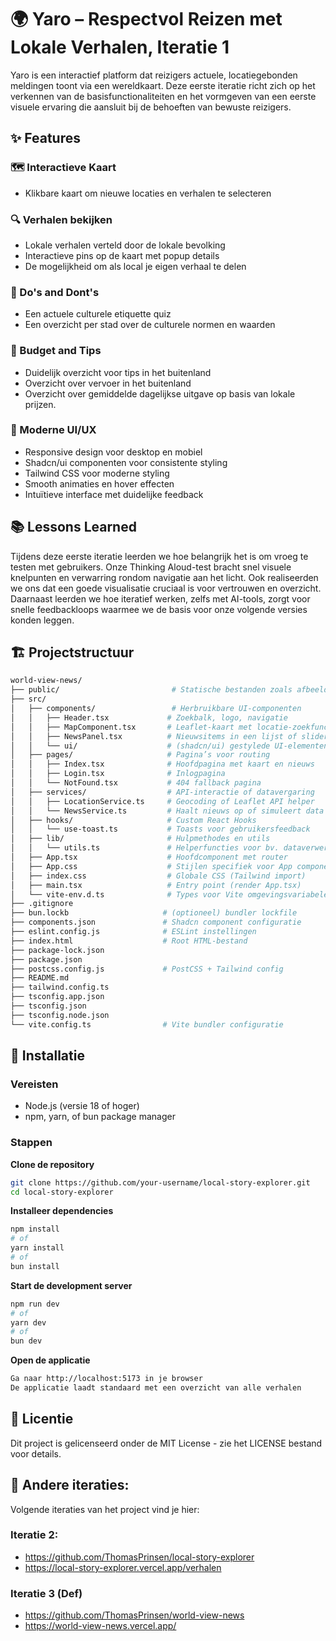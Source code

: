# 🌍 Yaro – Respectvol Reizen met Lokale Verhalen, Iteratie 1
Yaro is een interactief platform dat reizigers actuele, locatiegebonden meldingen toont via een wereldkaart. Deze eerste iteratie richt zich op het verkennen van de basisfunctionaliteiten en het vormgeven van een eerste visuele ervaring die aansluit bij de behoeften van bewuste reizigers.


## ✨ Features
### 🗺️ Interactieve Kaart
- Klikbare kaart om nieuwe locaties en verhalen te selecteren
### 🔍 Verhalen bekijken
- Lokale verhalen verteld door de lokale bevolking
- Interactieve pins op de kaart met popup details
- De mogelijkheid om als local je eigen verhaal te delen
### 📰 Do's and Dont's
- Een actuele culturele etiquette quiz
- Een overzicht per stad over de culturele normen en waarden
### 📰 Budget and Tips
- Duidelijk overzicht voor tips in het buitenland
- Overzicht over vervoer in het buitenland
- Overzicht over gemiddelde dagelijkse uitgave op basis van lokale prijzen.
### 🎨 Moderne UI/UX
- Responsive design voor desktop en mobiel
- Shadcn/ui componenten voor consistente styling
- Tailwind CSS voor moderne styling
- Smooth animaties en hover effecten
- Intuïtieve interface met duidelijke feedback

## 📚 Lessons Learned
Tijdens deze eerste iteratie leerden we hoe belangrijk het is om vroeg te testen met gebruikers. Onze Thinking Aloud-test bracht snel visuele knelpunten en verwarring rondom navigatie aan het licht. Ook realiseerden we ons dat een goede visualisatie cruciaal is voor vertrouwen en overzicht.
Daarnaast leerden we hoe iteratief werken, zelfs met AI-tools, zorgt voor snelle feedbackloops waarmee we de basis voor onze volgende versies konden leggen.

## 🏗️ Projectstructuur
```bash
world-view-news/
├── public/                         # Statische bestanden zoals afbeeldingen of favicon
├── src/
│   ├── components/                 # Herbruikbare UI-componenten
│   │   ├── Header.tsx             # Zoekbalk, logo, navigatie
│   │   ├── MapComponent.tsx       # Leaflet-kaart met locatie-zoekfunctie
│   │   ├── NewsPanel.tsx          # Nieuwsitems in een lijst of slider
│   │   └── ui/                    # (shadcn/ui) gestylede UI-elementen (zoals buttons, modals)
│   ├── pages/                     # Pagina’s voor routing
│   │   ├── Index.tsx              # Hoofdpagina met kaart en nieuws
│   │   ├── Login.tsx              # Inlogpagina
│   │   └── NotFound.tsx           # 404 fallback pagina
│   ├── services/                  # API-interactie of datavergaring
│   │   ├── LocationService.ts     # Geocoding of Leaflet API helper
│   │   └── NewsService.ts         # Haalt nieuws op of simuleert data
│   ├── hooks/                     # Custom React Hooks
│   │   └── use-toast.ts           # Toasts voor gebruikersfeedback
│   ├── lib/                       # Hulpmethodes en utils
│   │   └── utils.ts               # Helperfuncties voor bv. dataverwerking
│   ├── App.tsx                    # Hoofdcomponent met router
│   ├── App.css                    # Stijlen specifiek voor App component
│   ├── index.css                  # Globale CSS (Tailwind import)
│   ├── main.tsx                   # Entry point (render App.tsx)
│   └── vite-env.d.ts              # Types voor Vite omgevingsvariabelen
├── .gitignore
├── bun.lockb                     # (optioneel) bundler lockfile
├── components.json               # Shadcn component configuratie
├── eslint.config.js              # ESLint instellingen
├── index.html                    # Root HTML-bestand
├── package-lock.json
├── package.json
├── postcss.config.js             # PostCSS + Tailwind config
├── README.md
├── tailwind.config.ts
├── tsconfig.app.json
├── tsconfig.json
├── tsconfig.node.json
└── vite.config.ts                # Vite bundler configuratie
```
## 🚀 Installatie
### Vereisten
- Node.js (versie 18 of hoger)
- npm, yarn, of bun package manager
### Stappen
**Clone de repository**

```bash
git clone https://github.com/your-username/local-story-explorer.git
cd local-story-explorer
```
**Installeer dependencies**
```bash
npm install
# of
yarn install
# of
bun install
```

**Start de development server**
```bash
npm run dev
# of
yarn dev
# of
bun dev
```
**Open de applicatie**
```bash
Ga naar http://localhost:5173 in je browser
De applicatie laadt standaard met een overzicht van alle verhalen
```
## 📝 Licentie
Dit project is gelicenseerd onder de MIT License - zie het LICENSE bestand voor details.

## 📌 Andere iteraties:
Volgende iteraties van het project vind je hier:
### Iteratie 2:
- https://github.com/ThomasPrinsen/local-story-explorer
- https://local-story-explorer.vercel.app/verhalen

### Iteratie 3 (Def)
- https://github.com/ThomasPrinsen/world-view-news
- https://world-view-news.vercel.app/
